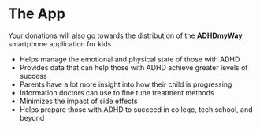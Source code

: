 # The App

Your donations will also go towards the distribution of the **ADHDmyWay** smartphone application for kids

- Helps manage the emotional and physical state of those with ADHD
- Provides data that can help those with ADHD achieve greater levels of success
- Parents have a lot more insight into how their child is progressing
- Information doctors can use to fine tune treatment methods
- Minimizes the impact of side effects
- Helps prepare those with ADHD to succeed in college, tech school, and beyond
